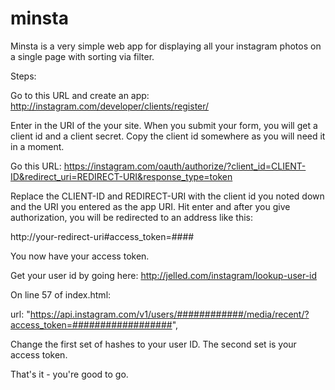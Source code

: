 minsta
======

Minsta is a very simple web app for displaying all your instagram photos on a single page with sorting via filter.

Steps:

  Go to this URL and create an app: http://instagram.com/developer/clients/register/
  
  Enter in the URI of the your site. When you submit your form, you will get a client id and a client secret.
  Copy the client id somewhere as you will need it in a moment.

  Go this URL: https://instagram.com/oauth/authorize/?client_id=CLIENT-ID&redirect_uri=REDIRECT-URI&response_type=token
  
  Replace the CLIENT-ID and REDIRECT-URI with the client id you noted down and the URI you entered as the app URI. Hit enter
  and after you give authorization, you will be redirected to an address like this:

http://your-redirect-uri#access_token=####

You now have your access token.

Get your user id by going here: http://jelled.com/instagram/lookup-user-id

On line 57 of index.html:

url: "https://api.instagram.com/v1/users/############/media/recent/?access_token=##################",

Change the first set of hashes to your user ID. The second set is your access token.

That's it - you're good to go.
